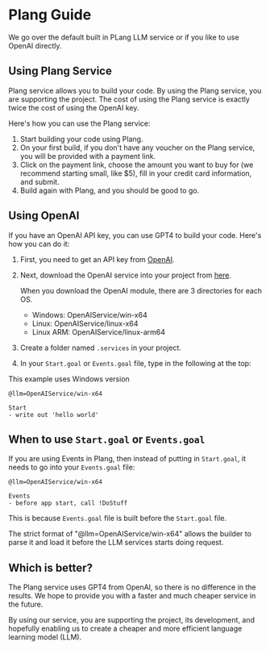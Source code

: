 # Plang Guide

We go over the default built in PLang LLM service or if you like to use OpenAI directly.

## Using Plang Service

Plang service allows you to build your code. By using the Plang service, you are supporting the project. The cost of using the Plang service is exactly twice the cost of using the OpenAI key.

Here's how you can use the Plang service:

1. Start building your code using Plang.
2. On your first build, if you don't have any voucher on the Plang service, you will be provided with a payment link.
3. Click on the payment link, choose the amount you want to buy for (we recommend starting small, like $5), fill in your credit card information, and submit.
4. Build again with Plang, and you should be good to go.

## Using OpenAI

If you have an OpenAI API key, you can use GPT4 to build your code. Here's how you can do it:

1. First, you need to get an API key from [OpenAI](https://openai.com/).
2. Next, download the OpenAI service into your project from [here](https://github.com/PLangHQ/services/tree/main/OpenAiService).

    When you download the OpenAI module, there are 3 directories for each OS. 
    - Windows: OpenAIService/win-x64
    - Linux: OpenAIService/linux-x64
    - Linux ARM: OpenAIService/linux-arm64
3. Create a folder named `.services` in your project.
4. In your `Start.goal` or `Events.goal` file, type in the following at the top:



This example uses Windows version

```plang
@llm=OpenAIService/win-x64

Start
- write out 'hello world'
```

## When to use `Start.goal` or `Events.goal`
If you are using Events in Plang, then instead of putting in `Start.goal`, it needs to go into your `Events.goal` file:

```plang
@llm=OpenAIService/win-x64

Events
- before app start, call !DoStuff
```

This is because `Events.goal` file is built before the `Start.goal` file.

The strict format of "@llm=OpenAIService/win-x64" allows the builder to parse it and load it before the LLM services starts doing request.

## Which is better?

The Plang service uses GPT4 from OpenAI, so there is no difference in the results. We hope to provide you with a faster and much cheaper service in the future. 

By using our service, you are supporting the project, its development, and hopefully enabling us to create a cheaper and more efficient language learning model (LLM).